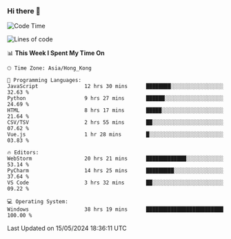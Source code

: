 ### Hi there 👋

<!--
**RoiexLee/RoiexLee** is a ✨ _special_ ✨ repository because its `README.md` (this file) appears on your GitHub profile.

Here are some ideas to get you started:

- 🔭 I’m currently working on ...
- 🌱 I’m currently learning ...
- 👯 I’m looking to collaborate on ...
- 🤔 I’m looking for help with ...
- 💬 Ask me about ...
- 📫 How to reach me: ...
- 😄 Pronouns: ...
- ⚡ Fun fact: ...
-->

<!--START_SECTION:waka-->
![Code Time](http://img.shields.io/badge/Code%20Time-533%20hrs%2023%20mins-blue)

![Lines of code](https://img.shields.io/badge/From%20Hello%20World%20I%27ve%20Written-38.4%20thousand%20lines%20of%20code-blue)

📊 **This Week I Spent My Time On** 

```text
🕑︎ Time Zone: Asia/Hong_Kong

💬 Programming Languages: 
JavaScript               12 hrs 30 mins      ████████░░░░░░░░░░░░░░░░░   32.63 % 
Python                   9 hrs 27 mins       ██████░░░░░░░░░░░░░░░░░░░   24.69 % 
HTML                     8 hrs 17 mins       █████░░░░░░░░░░░░░░░░░░░░   21.64 % 
CSV/TSV                  2 hrs 55 mins       ██░░░░░░░░░░░░░░░░░░░░░░░   07.62 % 
Vue.js                   1 hr 28 mins        █░░░░░░░░░░░░░░░░░░░░░░░░   03.83 % 

🔥 Editors: 
WebStorm                 20 hrs 21 mins      █████████████░░░░░░░░░░░░   53.14 % 
PyCharm                  14 hrs 25 mins      █████████░░░░░░░░░░░░░░░░   37.64 % 
VS Code                  3 hrs 32 mins       ██░░░░░░░░░░░░░░░░░░░░░░░   09.22 % 

💻 Operating System: 
Windows                  38 hrs 19 mins      █████████████████████████   100.00 % 
```


 Last Updated on 15/05/2024 18:36:11 UTC
<!--END_SECTION:waka-->
